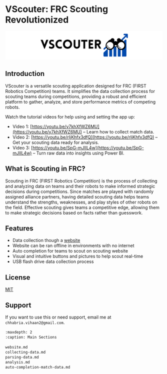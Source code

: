 # VScouter: FRC Scouting Revolutionized

![VScouter Logo](readmeimages/VScouterLogoLong.svg)

## Introduction

VScouter is a versatile scouting application designed for FRC (FIRST Robotics Competition) teams. It simplifies the data collection process for scouting teams during competitions, providing a robust and efficient platform to gather, analyze, and store performance metrics of competing robots.

Watch the tutorial videos for help using and setting the app up:

- Video 1: [https://youtu.be/y7khXfWZ6MU](https://youtu.be/y7khXfWZ6MU) – Learn how to collect match data.
- Video 2: [https://youtu.be/rIjKhfx3dfQ](https://youtu.be/rIjKhfx3dfQ) – Get your scouting data ready for analysis.
- Video 3: [https://youtu.be/SpG-mJlIL4w](https://youtu.be/SpG-mJlIL4w) – Turn raw data into insights using Power BI.

## What is Scouting in FRC?

Scouting in FRC (FIRST Robotics Competition) is the process of collecting and analyzing data on teams and their robots to make informed strategic decisions during competitions. Since matches are played with randomly assigned alliance partners, having detailed scouting data helps teams understand the strengths, weaknesses, and play styles of other robots on the field. Effective scouting gives teams a competitive edge, allowing them to make strategic decisions based on facts rather than guesswork.

## Features

- Data collection though a [website](https://vscouter.netlify.app/)
- Website can be ran offline in environments with no internet
- Auto completion for teams to scout on scouting website
- Visual and intuitive buttons and pictures to help scout real-time
- USB flash drive data collection process

## License

[MIT](https://choosealicense.com/licenses/mit/)

## Support

If you want to use this or need support, email me at `chhabria.vihaan2@gmail.com`.

```{toctree}
:maxdepth: 2
:caption: Main Sections

website.md
collecting-data.md
parsing-data.md
analysis.md
auto-completion-match-data.md
```
